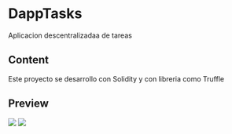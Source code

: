 # DappTasks
Aplicacion descentralizadaa de tareas

## Content
Este proyecto se desarrollo con Solidity y con libreria como Truffle

## Preview

![](/preview01.jpg)
![](/preview02.jpg)


